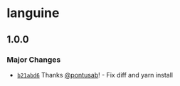 # languine

## 1.0.0

### Major Changes

- [`b21abd6`](https://github.com/midday-ai/languine/commit/b21abd6481288240ee63125f81fb122c4da4c2fc) Thanks [@pontusab](https://github.com/pontusab)! - Fix diff and yarn install
